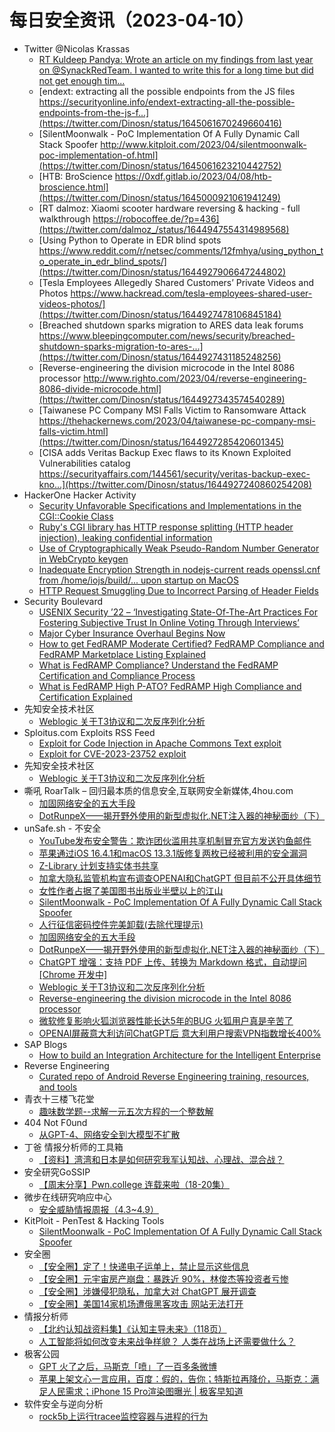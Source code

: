 # 每日安全资讯（2023-04-10）

- Twitter @Nicolas Krassas
  - [RT Kuldeep Pandya: Wrote an article on my findings from last year on @SynackRedTeam. I wanted to write this for a long time but did not get enough tim...](https://twitter.com/kuldeepdotexe/status/1645102485445521409)
  - [endext: extracting all the possible endpoints from the JS files https://securityonline.info/endext-extracting-all-the-possible-endpoints-from-the-js-f...](https://twitter.com/Dinosn/status/1645061670249660416)
  - [SilentMoonwalk - PoC Implementation Of A Fully Dynamic Call Stack Spoofer http://www.kitploit.com/2023/04/silentmoonwalk-poc-implementation-of.html](https://twitter.com/Dinosn/status/1645061623210442752)
  - [HTB: BroScience https://0xdf.gitlab.io/2023/04/08/htb-broscience.html](https://twitter.com/Dinosn/status/1645000921061941249)
  - [RT dalmoz: Xiaomi scooter hardware reversing & hacking - full walkthrough https://robocoffee.de/?p=436](https://twitter.com/dalmoz_/status/1644947554314989568)
  - [Using Python to Operate in EDR blind spots https://www.reddit.com/r/netsec/comments/12fmhya/using_python_to_operate_in_edr_blind_spots/](https://twitter.com/Dinosn/status/1644927906647244802)
  - [Tesla Employees Allegedly Shared Customers’ Private Videos and Photos https://www.hackread.com/tesla-employees-shared-user-videos-photos/](https://twitter.com/Dinosn/status/1644927478106845184)
  - [Breached shutdown sparks migration to ARES data leak forums https://www.bleepingcomputer.com/news/security/breached-shutdown-sparks-migration-to-ares-...](https://twitter.com/Dinosn/status/1644927431185248256)
  - [Reverse-engineering the division microcode in the Intel 8086 processor http://www.righto.com/2023/04/reverse-engineering-8086-divide-microcode.html](https://twitter.com/Dinosn/status/1644927343574540289)
  - [Taiwanese PC Company MSI Falls Victim to Ransomware Attack https://thehackernews.com/2023/04/taiwanese-pc-company-msi-falls-victim.html](https://twitter.com/Dinosn/status/1644927285420601345)
  - [CISA adds Veritas Backup Exec flaws to its Known Exploited Vulnerabilities catalog https://securityaffairs.com/144561/security/veritas-backup-exec-kno...](https://twitter.com/Dinosn/status/1644927240860254208)
- HackerOne Hacker Activity
  - [Security Unfavorable Specifications and Implementations in the CGI::Cookie Class](https://hackerone.com/reports/1889477)
  - [Ruby's CGI library has HTTP response splitting (HTTP header injection), leaking confidential information](https://hackerone.com/reports/1889474)
  - [Use of Cryptographically Weak Pseudo-Random Number Generator in WebCrypto keygen](https://hackerone.com/reports/1888803)
  - [Inadequate Encryption Strength in nodejs-current reads openssl.cnf from /home/iojs/build/... upon startup on MacOS](https://hackerone.com/reports/1888758)
  - [HTTP Request Smuggling Due to Incorrect Parsing of Header Fields](https://hackerone.com/reports/1888760)
- Security Boulevard
  - [USENIX Security ’22 – ‘Investigating State-Of-The-Art Practices For Fostering Subjective Trust In Online Voting Through Interviews’](https://securityboulevard.com/2023/04/usenix-security-22-investigating-state-of-the-art-practices-for-fostering-subjective-trust-in-online-voting-through-interviews/)
  - [Major Cyber Insurance Overhaul Begins Now](https://securityboulevard.com/2023/04/major-cyber-insurance-overhaul-begins-now/)
  - [How to get FedRAMP Moderate Certified? FedRAMP Compliance and FedRAMP Marketplace Listing Explained](https://securityboulevard.com/2023/04/how-to-get-fedramp-moderate-certified-fedramp-compliance-and-fedramp-marketplace-listing-explained/)
  - [What is FedRAMP Compliance? Understand the FedRAMP Certification and Compliance Process](https://securityboulevard.com/2023/04/what-is-fedramp-compliance-understand-the-fedramp-certification-and-compliance-process/)
  - [What is FedRAMP High P-ATO? FedRAMP High Compliance and Certification Explained](https://securityboulevard.com/2023/04/what-is-fedramp-high-p-ato-fedramp-high-compliance-and-certification-explained/)
- 先知安全技术社区
  - [Weblogic 关于T3协议和二次反序列化分析](https://xz.aliyun.com/t/12397)
- Sploitus.com Exploits RSS Feed
  - [Exploit for Code Injection in Apache Commons Text exploit](https://sploitus.com/exploit?id=4255AF65-1BE3-5436-98DB-31AB4A584BFB&utm_source=rss&utm_medium=rss)
  - [Exploit for CVE-2023-23752 exploit](https://sploitus.com/exploit?id=2A787775-8C03-5EC0-BFD1-8286CB37FAA4&utm_source=rss&utm_medium=rss)
- 先知安全技术社区
  - [Weblogic 关于T3协议和二次反序列化分析](https://xz.aliyun.com/t/12397)
- 嘶吼 RoarTalk – 回归最本质的信息安全,互联网安全新媒体,4hou.com
  - [加固网络安全的五大手段](https://www.4hou.com/posts/jgQW)
  - [DotRunpeX——揭开野外使用的新型虚拟化.NET注入器的神秘面纱（下）](https://www.4hou.com/posts/17xj)
- unSafe.sh - 不安全
  - [YouTube发布安全警告：欺诈团伙滥用共享机制冒充官方发送钓鱼邮件](https://buaq.net/go-157826.html)
  - [苹果通过iOS 16.4.1和macOS 13.3.1版修复两枚已经被利用的安全漏洞](https://buaq.net/go-157803.html)
  - [Z-Library 计划支持实体书共享](https://buaq.net/go-157819.html)
  - [加拿大隐私监管机构宣布调查OPENAI和ChatGPT 但目前不公开具体细节](https://buaq.net/go-157804.html)
  - [女性作者占据了美国图书出版业半壁以上的江山](https://buaq.net/go-157820.html)
  - [SilentMoonwalk - PoC Implementation Of A Fully Dynamic Call Stack Spoofer](https://buaq.net/go-157793.html)
  - [人行征信密码控件完美卸载(去除代理提示)](https://buaq.net/go-157790.html)
  - [加固网络安全的五大手段](https://buaq.net/go-157766.html)
  - [DotRunpeX——揭开野外使用的新型虚拟化.NET注入器的神秘面纱（下）](https://buaq.net/go-157767.html)
  - [ChatGPT 增强：支持 PDF 上传、转换为 Markdown 格式，自动提问[Chrome 开发中]](https://buaq.net/go-157759.html)
  - [Weblogic 关于T3协议和二次反序列化分析](https://buaq.net/go-157756.html)
  - [Reverse-engineering the division microcode in the Intel 8086 processor](https://buaq.net/go-157733.html)
  - [微软修复影响火狐浏览器性能长达5年的BUG 火狐用户真是辛苦了](https://buaq.net/go-157727.html)
  - [OPENAI屏蔽意大利访问ChatGPT后 意大利用户搜索VPN指数增长400%](https://buaq.net/go-157728.html)
- SAP Blogs
  - [How to build an Integration Architecture for the Intelligent Enterprise](https://blogs.sap.com/2023/04/09/how-to-build-an-integration-architecture-for-the-intelligent-enterprise/)
- Reverse Engineering
  - [Curated repo of Android Reverse Engineering training, resources, and tools](https://www.reddit.com/r/ReverseEngineering/comments/12gxids/curated_repo_of_android_reverse_engineering/)
- 青衣十三楼飞花堂
  - [趣味数学题--求解一元五次方程的一个整数解](https://mp.weixin.qq.com/s?__biz=MzUzMjQyMDE3Ng==&mid=2247486589&idx=1&sn=3f8d372d1e04a94829a4335d5a6ca5e6&chksm=fab2cf42cdc54654b36d5ed84c6ece68d7dc53076917f8bd32e8da3b48b9ad02fbdffd0a6f6b&scene=58&subscene=0#rd)
- 404 Not F0und
  - [从GPT-4、网络安全到大模型不扩散](https://mp.weixin.qq.com/s?__biz=MzUzNDU2NTIxOA==&mid=2247484053&idx=1&sn=e52dea55b74707663d594f5c4b7d7101&chksm=fa939a98cde4138e9678fbd750b23dbc01fe67d78f60e4f5b2774bb42d634d6618e56b770c34&scene=58&subscene=0#rd)
- 丁爸 情报分析师的工具箱
  - [【资料】湾湾和日本是如何研究我军认知战、心理战、混合战？](https://mp.weixin.qq.com/s?__biz=MzI2MTE0NTE3Mw==&mid=2651135722&idx=1&sn=68cd59fab10cb1cb518e61a923931535&chksm=f1af69d0c6d8e0c62023cd1a09a35e8986c075e5c1bae7b25efe9bb1470dff05a605866ffc19&scene=58&subscene=0#rd)
- 安全研究GoSSIP
  - [【周末分享】Pwn.college 连载来啦（18-20集）](https://mp.weixin.qq.com/s?__biz=Mzg5ODUxMzg0Ng==&mid=2247494828&idx=1&sn=4165f78fd3451f41511a5fa241ce85fc&chksm=c063c275f7144b63b2c1a0a9bfc61f86f48697daa47ba252dbadce3b240fb0ec3062b62186b9&scene=58&subscene=0#rd)
- 微步在线研究响应中心
  - [安全威胁情报周报（4.3~4.9）](https://mp.weixin.qq.com/s?__biz=Mzg5MTc3ODY4Mw==&mid=2247500929&idx=1&sn=62e1ac45d67fbecc2a9ed6cb090f3cd2&chksm=cfcaa795f8bd2e837c05ac50eb559f376a749165e9e88ef9879f2b57168b27de8976d6c410ec&scene=58&subscene=0#rd)
- KitPloit - PenTest & Hacking Tools
  - [SilentMoonwalk - PoC Implementation Of A Fully Dynamic Call Stack Spoofer](http://www.kitploit.com/2023/04/silentmoonwalk-poc-implementation-of.html)
- 安全圈
  - [【安全圈】定了！快递电子运单上，禁止显示这些信息](https://mp.weixin.qq.com/s?__biz=MzIzMzE4NDU1OQ==&mid=2652032250&idx=1&sn=554c3555795c0f126888bb3e9c7ab7e5&chksm=f36fe0bac41869ac7252eb76948a5e28fd7fda7d61c81ef1ccf7ff06eb7e3d497c0ea990a6f7&scene=58&subscene=0#rd)
  - [【安全圈】元宇宙房产崩盘：暴跌近 90%，林俊杰等投资者亏惨](https://mp.weixin.qq.com/s?__biz=MzIzMzE4NDU1OQ==&mid=2652032250&idx=2&sn=e1e5fd69402656a4955df1d9f78e66bb&chksm=f36fe0bac41869acc85b2d4d1fbf0cef155ea66f723ba1f6569e81e9bc6352515a69c197881e&scene=58&subscene=0#rd)
  - [【安全圈】涉嫌侵犯隐私，加拿大对 ChatGPT 展开调查](https://mp.weixin.qq.com/s?__biz=MzIzMzE4NDU1OQ==&mid=2652032250&idx=3&sn=82807765c9d9b8a00bf74eeda0a28025&chksm=f36fe0bac41869ac527fa35aef6cc4b55eb0912dd8c5b7c9c3da8484c7157f31ec26b2118529&scene=58&subscene=0#rd)
  - [【安全圈】美国14家机场遭俄黑客攻击 网站无法打开](https://mp.weixin.qq.com/s?__biz=MzIzMzE4NDU1OQ==&mid=2652032250&idx=4&sn=0558d4e7e22e099ad4c5d83e5f19bd4c&chksm=f36fe0bac41869ac64256b88b47228aaae8e14412b92fd774ea3cdb2e68d7e811fc0e7c665f2&scene=58&subscene=0#rd)
- 情报分析师
  - [【北约认知战资料集】《认知主导未来》（118页）](https://mp.weixin.qq.com/s?__biz=MzA3Mjc1MTkwOA==&mid=2650527207&idx=1&sn=741ec04f17838c1cc58eaadc3ba8bcc9&chksm=8716fbacb06172bad82936d74e31b805dd926865c955a17b81a0d7b6218685a58dda441bfd74&scene=58&subscene=0#rd)
  - [人工智能将如何改变未来战争样貌？ 人类在战场上还需要做什么？](https://mp.weixin.qq.com/s?__biz=MzA3Mjc1MTkwOA==&mid=2650527207&idx=2&sn=ed737a0ba8c97c8ee38221227fb21104&chksm=8716fbacb06172ba040afe2c4612a6160ee4f8ce4cd7c20c3f7ae95625e783dd2d883c84ffdb&scene=58&subscene=0#rd)
- 极客公园
  - [GPT 火了之后，马斯克「喷」了一百多条微博](https://mp.weixin.qq.com/s?__biz=MTMwNDMwODQ0MQ==&mid=2652989514&idx=1&sn=e8d99b554e53232ca4aaf23071cb20e6&chksm=7e5415fc49239cea182c26584982411e0cc201f2aa4d9203bb736d296c4ae4af9a0f40716b03&scene=58&subscene=0#rd)
  - [苹果上架文心一言应用，百度：假的，告你；特斯拉再降价，马斯克：满足人民需求；iPhone 15 Pro渲染图曝光 | 极客早知道](https://mp.weixin.qq.com/s?__biz=MTMwNDMwODQ0MQ==&mid=2652989493&idx=1&sn=8c025d2d83232831ca51218db3a953bf&chksm=7e54158349239c956b4b6fa44203c206e6a71015824240bdecc80c7e314242b547ab01b7d4eb&scene=58&subscene=0#rd)
- 软件安全与逆向分析
  - [rock5b上运行tracee监控容器与进程的行为](https://mp.weixin.qq.com/s?__biz=MzU3MTY5MzQxMA==&mid=2247484195&idx=1&sn=4146d20af7ddd1dc2c50c1133c8f3903&chksm=fcdd032ecbaa8a38bdee30c5825aaca01d081447120c6c751029b103fead03c208b2a83c084d&scene=58&subscene=0#rd)
